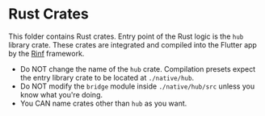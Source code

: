 # Rust Crates

This folder contains Rust crates. Entry point of the Rust logic is the `hub` library crate. These crates are integrated and compiled into the Flutter app by the [Rinf](https://rinf.cunarist.com) framework.

- Do NOT change the name of the `hub` crate. Compilation presets expect the entry library crate to be located at `./native/hub`.
- Do NOT modify the `bridge` module inside `./native/hub/src` unless you know what you're doing.
- You CAN name crates other than `hub` as you want.
